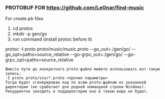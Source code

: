 ### PROTOBUF FOR https://github.com/Le0nar/find-music

For create pb files
1. cd protos
2. mkdir -p gen/go
2. run command (install protoc before it)

protoc -I proto proto/music/music.proto --go_out=./gen/go/ --go_opt=paths=source_relative --go-grpc_out=./gen/go/ --go-grpc_opt=paths=source_relative


    Вместо пути до конкретного proto-файла можете использовать вот такую запись:
    -I proto proto/sso/*.proto <прочие параметры>
    Тогда будет сгенерирован код по всем proto-файлам из указанной директории (не сработает для родной командной строки Windows). Рекуррентно заходить в поддиректории оно в таком виде не будет.